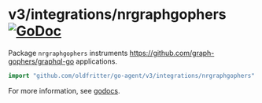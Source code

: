 # v3/integrations/nrgraphgophers [![GoDoc](https://godoc.org/github.com/oldfritter/go-agent/v3/integrations/nrgraphgophers?status.svg)](https://godoc.org/github.com/oldfritter/go-agent/v3/integrations/nrgraphgophers)

Package `nrgraphgophers` instruments https://github.com/graph-gophers/graphql-go applications.

```go
import "github.com/oldfritter/go-agent/v3/integrations/nrgraphgophers"
```

For more information, see
[godocs](https://godoc.org/github.com/oldfritter/go-agent/v3/integrations/nrgraphgophers).
